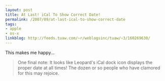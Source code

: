 ```yaml
---
layout: post
title: At Last! iCal To Show Correct Date!
permalink: /2007/09/at-last-ical-to-show-correct-date
tags:
- apple
- os-x
linkblog: http://feeds.tuaw.com/~r/weblogsinc/tuaw/~3/160269630/
---
```


This makes me happy...

> One final note: It looks like Leopard's iCal dock icon displays the
> proper date at all times! The dozen or so people who have clamored for
> this may rejoice.
